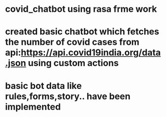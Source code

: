 # covid_chatbot using rasa frme work
# created basic chatbot which fetches the number of covid cases from api:https://api.covid19india.org/data.json using custom actions
# basic bot data like rules,forms,story.. have been implemented
